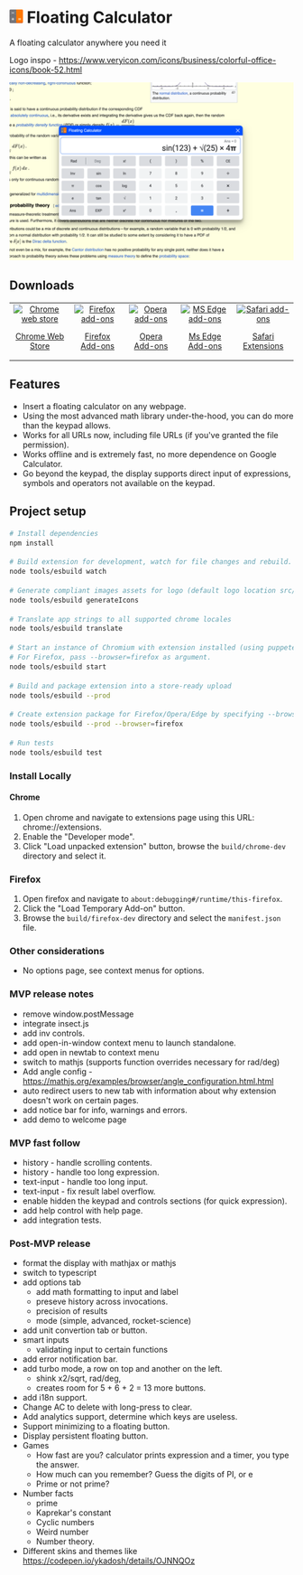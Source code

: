 # ![logo](src/assets/logo-24x24.png) Floating Calculator

A floating calculator anywhere you need it

Logo inspo - https://www.veryicon.com/icons/business/colorful-office-icons/book-52.html

![Screenshot](src/assets/screenshot.JPEG "Screenshot")

## Downloads
<table cellspacing="0" cellpadding="0">
  <tr style="text-align: center">
    <td valign="center">
      <a align="center" href="https://chrome.google.com/webstore/detail/floating-calculator/mbfnbhfjnjeedaknilkfegfnnmmmmpmn">
        <img src="src/assets/chrome-logo.png" alt="Chrome web store" width="50" />
        <p align="center">Chrome Web Store</p>
      </a>
    </td>
    <td valign="center">
      <a href="https://addons.mozilla.org/firefox/extensions/">
        <img src="src/assets/firefox-logo.png" alt="Firefox add-ons" width="50" />
        <p align="center">Firefox Add-ons</p>
      </a>
    </td>
        <td valign="center">
      <a href="https://addons.opera.com/en/extensions/">
        <img src="src/assets/opera-logo.png" alt="Opera add-ons" width="50"/>
        <p align="center">Opera Add-ons</p>
      </a>
    </td>
        <td valign="center">
      <a href="https://microsoftedge.microsoft.com/addons">
        <img src="src/assets/ms-edge-logo.png" alt="MS Edge add-ons" width="50" />
        <p align="center">Ms Edge Add-ons</p>
      </a>
    </td>
        <td valign="center">
      <a href="https://apps.apple.com/app/apple-store/">
        <img src="src/assets/safari-logo.png" alt="Safari add-ons" width="50" />
        <p align="center">Safari Extensions</p>
      </a>
    </td>
  </tr>
</table>

## Features

* Insert a floating calculator on any webpage.
* Using the most advanced math library under-the-hood, you can do more than the keypad allows.
* Works for all URLs now, including file URLs (if you've granted the file permission).
* Works offline and is extremely fast, no more dependence on Google Calculator.
* Go beyond the keypad, the display supports direct input of expressions, symbols and operators not available on the keypad.

## Project setup

```bash
# Install dependencies
npm install

# Build extension for development, watch for file changes and rebuild.
node tools/esbuild watch

# Generate compliant images assets for logo (default logo location src/assets/logo.png)
node tools/esbuild generateIcons

# Translate app strings to all supported chrome locales
node tools/esbuild translate

# Start an instance of Chromium with extension installed (using puppeteer)
# For Firefox, pass --browser=firefox as argument.
node tools/esbuild start 

# Build and package extension into a store-ready upload
node tools/esbuild --prod 

# Create extension package for Firefox/Opera/Edge by specifying --browser argument
node tools/esbuild --prod --browser=firefox

# Run tests
node tools/esbuild test
```

### Install Locally

#### Chrome
1. Open chrome and navigate to extensions page using this URL: chrome://extensions.
2. Enable the "Developer mode".
3. Click "Load unpacked extension" button, browse the `build/chrome-dev` directory and select it.

### Firefox
1. Open firefox and navigate to `about:debugging#/runtime/this-firefox`.
2. Click the "Load Temporary Add-on" button.
3. Browse the `build/firefox-dev` directory and select the `manifest.json` file.


### Other considerations
* No options page, see context menus for options.


### MVP release notes
- remove window.postMessage <DONE>
- integrate insect.js <DONE>
- add inv controls. <DONE>
- add open-in-window context menu to launch standalone. <DONE>
- add open in newtab to context menu <DONE>
- switch to mathjs (supports function overrides necessary for rad/deg) <DONE>
- Add angle config - https://mathjs.org/examples/browser/angle_configuration.html.html <DONE>
- auto redirect users to new tab with information about why extension doesn't work on certain pages. <DONE>
- add notice bar for info, warnings and errors. <DONE>
- add demo to welcome page <DONE>

### MVP fast follow
- history - handle scrolling contents.
- history - handle too long expression.
- text-input - handle too long input.
- text-input - fix result label overflow.
- enable hidden the keypad and controls sections (for quick expression).
- add help control with help page.
- add integration tests.

### Post-MVP release
- format the display with mathjax or mathjs
- switch to typescript
- add options tab
  - add math formatting to input and label
  - preseve history across invocations.
  - precision of results
  - mode (simple, advanced, rocket-science)
- add unit convertion tab or button.
- smart inputs 
  - validating input to certain functions
- add error notification bar.
- add turbo mode, a row on top and another on the left.
  - shink x2/sqrt, rad/deg, 
  - creates room for 5 + 6 + 2 = 13 more buttons.
- add i18n support.
- Change AC to delete with long-press to clear.
- Add analytics support, determine which keys are useless.
- Support minimizing to a floating button.
- Display persistent floating button.
- Games
  - How fast are you? calculator prints expression and a timer, you type the answer.
  - How much can you remember? Guess the digits of PI, or e
  - Prime or not prime?
- Number facts
  - prime
  - Kaprekar's constant
  - Cyclic numbers
  - Weird number
  - Number theory.
- Different skins and themes like https://codepen.io/ykadosh/details/OJNNQOz

